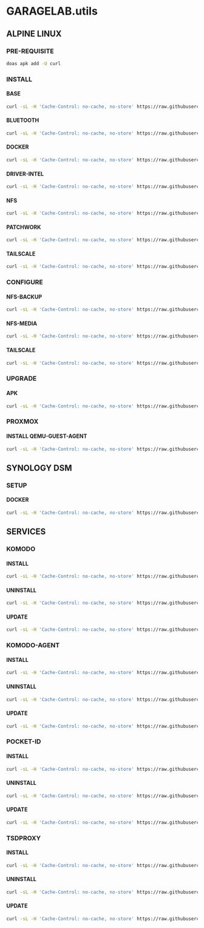 # GARAGELAB.utils

## ALPINE LINUX

### PRE-REQUISITE

```bash
doas apk add -U curl
```

### INSTALL

#### BASE

```bash
curl -sL -H 'Cache-Control: no-cache, no-store' https://raw.githubusercontent.com/chadwagoner/GARAGELAB.utils/main/alpine-linux/install-base.sh | sh
```

#### BLUETOOTH

```bash
curl -sL -H 'Cache-Control: no-cache, no-store' https://raw.githubusercontent.com/chadwagoner/GARAGELAB.utils/main/alpine-linux/install-bluetooth.sh | sh
```

#### DOCKER

```bash
curl -sL -H 'Cache-Control: no-cache, no-store' https://raw.githubusercontent.com/chadwagoner/GARAGELAB.utils/main/alpine-linux/install-docker.sh | sh
```

#### DRIVER-INTEL

```bash
curl -sL -H 'Cache-Control: no-cache, no-store' https://raw.githubusercontent.com/chadwagoner/GARAGELAB.utils/main/alpine-linux/install-driver-intel.sh | sh
```

#### NFS

```bash
curl -sL -H 'Cache-Control: no-cache, no-store' https://raw.githubusercontent.com/chadwagoner/GARAGELAB.utils/main/alpine-linux/install-nfs.sh | sh
```

#### PATCHWORK

```bash
curl -sL -H 'Cache-Control: no-cache, no-store' https://raw.githubusercontent.com/chadwagoner/GARAGELAB.utils/main/alpine-linux/install-patchwork.sh | sh
```

#### TAILSCALE

```bash
curl -sL -H 'Cache-Control: no-cache, no-store' https://raw.githubusercontent.com/chadwagoner/GARAGELAB.utils/main/alpine-linux/install-tailscale.sh | sh
```

### CONFIGURE

#### NFS-BACKUP

```bash
curl -sL -H 'Cache-Control: no-cache, no-store' https://raw.githubusercontent.com/chadwagoner/GARAGELAB.utils/main/alpine-linux/configure-nfs-backup.sh | sh
```

#### NFS-MEDIA

```bash
curl -sL -H 'Cache-Control: no-cache, no-store' https://raw.githubusercontent.com/chadwagoner/GARAGELAB.utils/main/alpine-linux/configure-nfs-media.sh | sh
```

#### TAILSCALE

```bash
curl -sL -H 'Cache-Control: no-cache, no-store' https://raw.githubusercontent.com/chadwagoner/GARAGELAB.utils/main/alpine-linux/configure-tailscale.sh | sh
```

### UPGRADE

#### APK

```bash
curl -sL -H 'Cache-Control: no-cache, no-store' https://raw.githubusercontent.com/chadwagoner/GARAGELAB.utils/main/alpine-linux/upgrade-apk.sh | sh
```

### PROXMOX

#### INSTALL QEMU-GUEST-AGENT

```bash
curl -sL -H 'Cache-Control: no-cache, no-store' https://raw.githubusercontent.com/chadwagoner/GARAGELAB.utils/main/alpine-linux/proxmox-install-qemu-guest-agent.sh | sh
```

## SYNOLOGY DSM

### SETUP

#### DOCKER

```bash
curl -sL -H 'Cache-Control: no-cache, no-store' https://raw.githubusercontent.com/chadwagoner/GARAGELAB.utils/main/dsm/setup-docker.sh | sh
```

## SERVICES

### KOMODO

#### INSTALL

```bash
curl -sL -H 'Cache-Control: no-cache, no-store' https://raw.githubusercontent.com/chadwagoner/GARAGELAB.utils/main/docker/komodo/install.sh | sh
```

#### UNINSTALL

```bash
curl -sL -H 'Cache-Control: no-cache, no-store' https://raw.githubusercontent.com/chadwagoner/GARAGELAB.utils/main/docker/komodo/uninstall.sh | sh
```

#### UPDATE

```bash
curl -sL -H 'Cache-Control: no-cache, no-store' https://raw.githubusercontent.com/chadwagoner/GARAGELAB.utils/main/docker/komodo/update.sh | sh
```

### KOMODO-AGENT

#### INSTALL

```bash
curl -sL -H 'Cache-Control: no-cache, no-store' https://raw.githubusercontent.com/chadwagoner/GARAGELAB.utils/main/docker/komodo-agent/install.sh | sh
```

#### UNINSTALL

```bash
curl -sL -H 'Cache-Control: no-cache, no-store' https://raw.githubusercontent.com/chadwagoner/GARAGELAB.utils/main/docker/komodo-agent/uninstall.sh | sh
```

#### UPDATE

```bash
curl -sL -H 'Cache-Control: no-cache, no-store' https://raw.githubusercontent.com/chadwagoner/GARAGELAB.utils/main/docker/komodo-agent/update.sh | sh
```

### POCKET-ID

#### INSTALL

```bash
curl -sL -H 'Cache-Control: no-cache, no-store' https://raw.githubusercontent.com/chadwagoner/GARAGELAB.utils/main/docker/pocket-id/install.sh | sh
```

#### UNINSTALL

```bash
curl -sL -H 'Cache-Control: no-cache, no-store' https://raw.githubusercontent.com/chadwagoner/GARAGELAB.utils/main/docker/pocket-id/uninstall.sh | sh
```

#### UPDATE

```bash
curl -sL -H 'Cache-Control: no-cache, no-store' https://raw.githubusercontent.com/chadwagoner/GARAGELAB.utils/main/docker/pocket-id/update.sh | sh
```

### TSDPROXY

#### INSTALL

```bash
curl -sL -H 'Cache-Control: no-cache, no-store' https://raw.githubusercontent.com/chadwagoner/GARAGELAB.utils/main/docker/tsdproxy/install.sh | sh
```

#### UNINSTALL

```bash
curl -sL -H 'Cache-Control: no-cache, no-store' https://raw.githubusercontent.com/chadwagoner/GARAGELAB.utils/main/docker/tsdproxy/uninstall.sh | sh
```

#### UPDATE

```bash
curl -sL -H 'Cache-Control: no-cache, no-store' https://raw.githubusercontent.com/chadwagoner/GARAGELAB.utils/main/docker/tsdproxy/update.sh | sh
```
